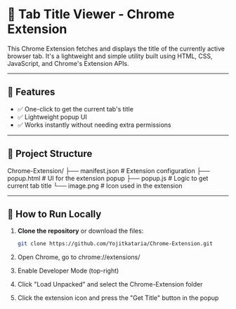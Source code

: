 # 🔖 Tab Title Viewer - Chrome Extension

This Chrome Extension fetches and displays the title of the currently active browser tab. It's a lightweight and simple utility built using HTML, CSS, JavaScript, and Chrome's Extension APIs.

---

## 📌 Features

- ✅ One-click to get the current tab's title
- ✅ Lightweight popup UI
- ✅ Works instantly without needing extra permissions

---

## 📁 Project Structure

Chrome-Extension/
├── manifest.json # Extension configuration
├── popup.html # UI for the extension popup
├── popup.js # Logic to get current tab title
└── image.png # Icon used in the extension


---

## 🚀 How to Run Locally

1. **Clone the repository** or download the files:
   ```bash
   git clone https://github.com/Yojitkataria/Chrome-Extension.git
2. Open Chrome, go to chrome://extensions/

3. Enable Developer Mode (top-right)

4. Click "Load Unpacked" and select the Chrome-Extension folder

5. Click the extension icon and press the "Get Title" button in the popup
